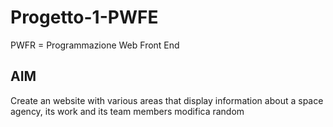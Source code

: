 # Progetto-1-PWFE
PWFR = Programmazione Web Front End

## AIM
Create an website with various areas that display information about a space agency, its
work and its team members
modifica random
